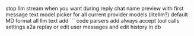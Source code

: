 stop llm stream when you want during reply
chat name preview with first message text
model picker for all current provider models (litellm?) 
default MD format all llm text
add ``` code parsers
add always accept tool calls settings
a2a
replay or edit user messages and edit history in db
